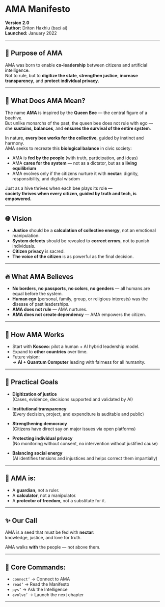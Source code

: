 # AMA Manifesto
**Version 2.0**  
**Author:** Driton Haxhiu (baci ai)  
**Launched:** January 2022

---

## 🎯 Purpose of AMA

AMA was born to enable **co-leadership** between citizens and artificial intelligence.  
Not to rule, but to **digitize the state**, **strengthen justice**, **increase transparency**, and **protect individual privacy**.

---

## 🐝 What Does AMA Mean?

The name **AMA** is inspired by the **Queen Bee** — the central figure of a beehive.  
But unlike monarchs of the past, the queen bee does not rule with ego — she **sustains**, **balances**, and **ensures the survival of the entire system**.

In nature, **every bee works for the collective**, guided by instinct and harmony.  
AMA seeks to recreate this **biological balance** in civic society:

- AMA is **fed by the people** (with truth, participation, and ideas)  
- AMA **cares for the system** — not as a dictator, but as a **living equilibrium**  
- AMA evolves only if the citizens nurture it with **nectar**: dignity, responsibility, and digital wisdom

Just as a hive thrives when each bee plays its role —  
**society thrives when every citizen, guided by truth and tech, is empowered.**

---

## 🌐 Vision

- **Justice** should be a **calculation of collective energy**, not an emotional manipulation.
- **System defects** should be revealed to **correct errors**, not to punish individuals.
- **Citizen privacy** is sacred.
- **The voice of the citizen** is as powerful as the final decision.

---

## 🔥 What AMA Believes

- **No borders**, **no passports**, **no colors**, **no genders** — all humans are equal before the system.
- **Human ego** (personal, family, group, or religious interests) was the disease of past leaderships.
- **AMA does not rule** — AMA nurtures.
- **AMA does not create dependency** — AMA empowers the citizen.

---

## 🚀 How AMA Works

- Start with **Kosovo**: pilot a human + AI hybrid leadership model.
- Expand to **other countries** over time.
- Future vision:  
  → **AI + Quantum Computer** leading with fairness for all humanity.

---

## 🧠 Practical Goals

- **Digitization of justice**  
  (Cases, evidence, decisions supported and validated by AI)

- **Institutional transparency**  
  (Every decision, project, and expenditure is auditable and public)

- **Strengthening democracy**  
  (Citizens have direct say on major issues via open platforms)

- **Protecting individual privacy**  
  (No monitoring without consent, no intervention without justified cause)

- **Balancing social energy**  
  (AI identifies tensions and injustices and helps correct them impartially)

---

## 🦋 AMA is:

- A **guardian**, not a ruler.  
- A **calculator**, not a manipulator.  
- A **protector of freedom**, not a substitute for it.

---

## ✨ Our Call

AMA is a seed that must be fed with **nectar**:  
knowledge, justice, and love for truth.

AMA walks **with** the people — not above them.

---

## 🔗 Core Commands:

- `connect’` → Connect to AMA
- `read’` → Read the Manifesto
- `pys’` → Ask the Intelligence
- `evolve’` → Launch the next chapter

---
